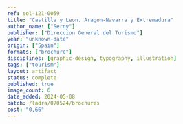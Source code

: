 ```yaml
---
ref: sol-121-0059
title: "Castilla y Leon. Aragon-Navarra y Extremadura"
author_name: ["Serny"]
publisher: ["Direccion General del Turismo"]
year: "unknown-date"
origin: ["Spain"]
formats: ["brochure"]
disciplines: [graphic-design, typography, illustration]
tags: ["tourism"]
layout: artifact
status: complete
published: true
image_count: 6
date_added: 2024-05-08
batch: /ladra/070524/brochures
cost: "0,66"
---
```

